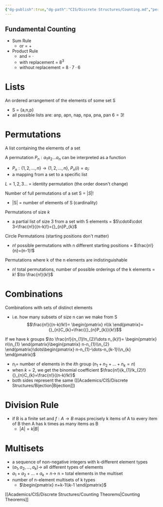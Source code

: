 ```yaml
---
{"dg-publish":true,"dg-path":"CIS/Discrete Structures/Counting.md","permalink":"/cis/discrete-structures/counting/","created":"2024-02-01T17:06:17.102-05:00","updated":"2025-07-08T10:47:55.318-04:00"}
---
```


## Fundamental Counting
- Sum Rule
	- or = +
- Product Rule
	- and = $\cdot$
	- with replacement = $8^3$ 
	- without replacement = $8\cdot 7\cdot 6$
# Lists
An ordered arrangement of the elements of some set S
- S = {a,n,p}
- all possible lists are: anp, apn, nap, npa, pna, pan $6 = 3!$
# Permutations
A list containing the elements of a set

A permutation $P_n:a_1a_2...a_n$ can be interpreted as a function 
- $P_n : \{1,2,...,n\}\longrightarrow\{1,2,...,n\},\ P_n(i)=a_i$:
- a mapping from a set to a specific list

$L = {1,2,3...}$ = identity permutation (the order doesn't change)

Number of full permutations of a set S = $|S| !$
- |S| = number of elements of S (cardinality)

Permutations of size $k$ 
- a partial list of size 3 from a set with 5 elements = $5\cdot4\cdot 3=\frac{n!}{(n-k)!}={}_{n}P_{k}$

Circle Permutations (starting positions don't matter)
- $n!$ possible permutations with n different starting positions = $\frac{n!}{n}=(n-1)!$ 

Permutations where k of the n elements are indistinguishable
- $n!$ total permutations, number of possible orderings of the k elements = $k!$ $\to \frac{n!}{k!}$ 
# Combinations
Combinations with sets of distinct elements
- i.e. how many subsets of size n can we make from S
$$\frac{n!}{(n-k)!k!}= \begin{pmatrix} n\\k \end{pmatrix}={}_{n}C_{k}=\frac{{}_{n}P_{k}}{k!}$$

If we have k groups $\to \frac{n!}{n_{1}!n_{2}!\dots n_{k}!}= \begin{pmatrix} n\\n_{1} \end{pmatrix}\begin{pmatrix} n-n_{1}\\n_{2} \end{pmatrix}\dots\begin{pmatrix} n-n_{1}-\dots-n_{k-1}\\n_{k} \end{pmatrix}$ 
- $n_{i}=$ number of elements in the $i$th group ($n_{1}+n_{2}+\dots+n_{k}=n$)
- when $k=2$, we get the binomial coefficient $\frac{n!}{k_{1}!k_{2}!} {}_{n}C_{k}=\frac{n!}{(n-k)!k!}$
- both sides represent the same ([[Academics/CIS/Discrete Structures/Bijection\|Bijection]])

# Division Rule
- if B is a finite set and $f:A\longrightarrow B$ maps precisely k items of A to every item of B then A has k times as many items as B
	- $|A|=k|B|$
# Multisets
- a sequence of non-negative integers with k-different element types
- $(a_1,a_2,...,a_k)\longrightarrow$ all different types of elements
- $a_1+a_2+...+a_k=n\longrightarrow$ n = total elements in the multiset
- number of n-element multisets of k types
	-  $\begin{pmatrix} n+k-1\\k-1 \end{pmatrix}$ 

[[Academics/CIS/Discrete Structures/Counting Theorems\|Counting Theorems]]
